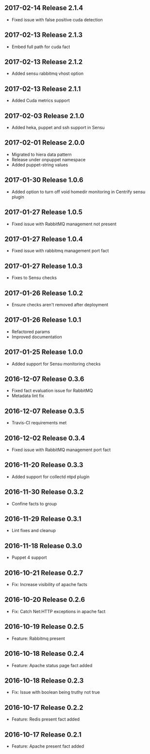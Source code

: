 ## 2017-02-14 Release 2.1.4

* Fixed issue with false positive cuda detection

## 2017-02-13 Release 2.1.3

* Embed full path for cuda fact

## 2017-02-13 Release 2.1.2

* Added sensu rabbitmq vhost option

## 2017-02-13 Release 2.1.1

* Added Cuda metrics support

## 2017-02-03 Release 2.1.0

* Added heka, puppet and ssh support in Sensu

## 2017-02-01 Release 2.0.0

* Migrated to hiera data pattern
* Release under onpuppet namespace
* Added puppet-string values

## 2017-01-30 Release 1.0.6

* Added option to turn off void homedir monitoring in Centrify sensu plugin

## 2017-01-27 Release 1.0.5

* Fixed issue with RabbitMQ management not present

## 2017-01-27 Release 1.0.4

* Fixed issue with rabbitmq management port fact

## 2017-01-27 Release 1.0.3

* Fixes to Sensu checks

## 2017-01-26 Release 1.0.2

* Ensure checks aren't removed after deployment

## 2017-01-26 Release 1.0.1

* Refactored params
* Improved documentation

## 2017-01-25 Release 1.0.0

* Added support for Sensu monitoring checks

## 2016-12-07 Release 0.3.6

* Fixed fact evaluation issue for RabbitMQ
* Metadata lint fix

## 2016-12-07 Release 0.3.5

* Travis-CI requirements met

## 2016-12-02 Release 0.3.4

* Fixed issue with RabbitMQ management port fact

## 2016-11-20 Release 0.3.3

* Added support for collectd ntpd plugin

## 2016-11-30 Release 0.3.2

* Confine facts to group

## 2016-11-29 Release 0.3.1

* Lint fixes and cleanup

## 2016-11-18 Release 0.3.0

* Puppet 4 support

## 2016-10-21 Release 0.2.7

* Fix: Increase visibility of apache facts

## 2016-10-20 Release 0.2.6

* Fix: Catch Net:HTTP exceptions in apache fact

## 2016-10-19 Release 0.2.5

* Feature: Rabbitmq present

## 2016-10-18 Release 0.2.4

* Feature: Apache status page fact added

## 2016-10-18 Release 0.2.3

* Fix: Issue with boolean being truthy not true

## 2016-10-17 Release 0.2.2

* Feature: Redis present fact added

## 2016-10-17 Release 0.2.1

* Feature: Apache present fact added
